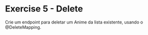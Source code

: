 # Exercise 5 - Delete

Crie um endpoint para deletar um Anime da lista existente,
usando o @DeleteMapping.